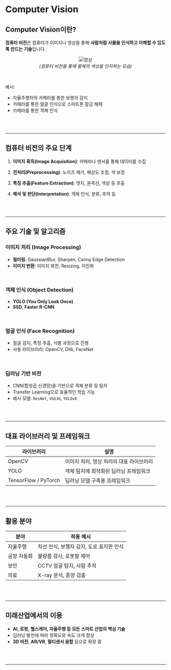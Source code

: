 # Computer Vision

## Computer Vision이란?

**컴퓨터 비전**은 컴퓨터가 이미지나 영상을 통해 **사람처럼 사물을 인식하고 이해할 수 있도록 만드는 기술**입니다.

<div style="text-align: center;">

  ![영상](https://github.com/user-attachments/assets/be232b0a-cbc7-460b-9e84-96811f8e4229)
  <br>
  *(컴퓨터 비전을 통해 물체의 색상을 인지하는 모습)*

<br>
</div>

 예시:  
 - 자율주행차의 카메라를 통한 보행자 감지  
 - 카메라를 통한 얼굴 인식으로 스마트폰 잠금 해제  
 - 카메라를 통한 객체 인식

<br><br>

---

## 컴퓨터 비전의 주요 단계

1. **이미지 획득(Image Acquisition)**: 카메라나 센서를 통해 데이터를 수집  

2. **전처리(Preprocessing)**: 노이즈 제거, 해상도 조정, 색 보정  

3. **특징 추출(Feature Extraction)**: 엣지, 윤곽선, 색상 등 추출  

4. **해석 및 판단(Interpretation)**: 객체 인식, 분류, 추적 등

<br><br>

---

##  주요 기술 및 알고리즘

###  이미지 처리 (Image Processing)

- **필터링**: GaussianBlur, Sharpen, Canny Edge Detection
- **이미지 변환**: 이미지 회전, Resizing, 이진화

<br>

###  객체 인식 (Object Detection)

- **YOLO (You Only Look Once)**
- **SSD**, **Faster R-CNN**

<br>

###  얼굴 인식 (Face Recognition)

- 얼굴 감지, 특징 추출, 식별 과정으로 진행
- 사용 라이브러리: OpenCV, Dlib, FaceNet

<br>

###  딥러닝 기반 비전

- CNN(합성곱 신경망)을 기반으로 객체 분류 및 탐지
- Transfer Learning으로 효율적인 학습 가능
- 예시 모델: `ResNet`, `VGG16`, `YOLOv8`

<br><br>

---

##  대표 라이브러리 및 프레임워크

| 라이브러리 | 설명 |
|------------|------|
| OpenCV   | 이미지 처리, 영상 처리의 대표 라이브러리 |
| YOLO     | 객체 탐지에 최적화된 딥러닝 프레임워크 |
| TensorFlow / PyTorch | 딥러닝 모델 구축용 프레임워크 |

<br><br>

---

##  활용 분야

| 분야 | 적용 예시 |
|------|-----------|
|  자율주행 | 차선 인식, 보행자 감지, 도로 표지판 인식 |
|  공장 자동화 | 불량품 검사, 로봇팔 제어 |
|  보안 | CCTV 얼굴 탐지, 사람 추적 |
|  의료 | X-ray 분석, 종양 검출 |

<br><br>

---


##  미래산업에서의 이용

- **AI, 로봇, 헬스케어, 자율주행 등 모든 스마트 산업의 핵심 기술**
- 딥러닝 발전에 따라 정확도와 속도 크게 향상
- **3D 비전**, **AR/VR**, **멀티센서 융합** 등으로 확장 중

<br><br>

---

